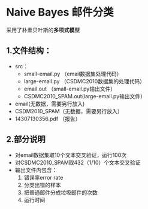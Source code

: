 # Naive Bayes 邮件分类

采用了朴素贝叶斯的**多项式模型**

## 1.文件结构：
* src：
  * small-email.py （email数据集处理代码）
  * large-email.py （CSDMC2010数据集的处理代码）
  * email.out （small-email.py输出文件）
  * CSDMC2010_SPAM.out(large-email.py输出文件）
* email(无数据，需要另行放入)
* CSDM2010_SPAM（无数据，需要另行放入）
* 14307130356.pdf （报告）

## 2.部分说明
* 对email数据集取10个文本交叉验证，运行100次
* 对CSDMC2010_SPAM取432（1/10）个文本交叉验证
* 输出文件内包含：
  1. 错误率error rate
  2. 分类出错的样本
  3. 把普通邮件分成垃圾邮件的次数
  4. 运行时间
